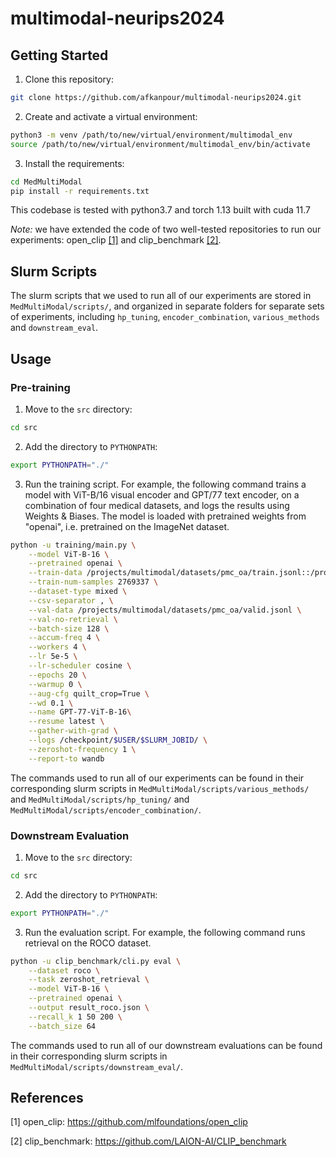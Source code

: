 # multimodal-neurips2024

## Getting Started
1. Clone this repository:
```bash
git clone https://github.com/afkanpour/multimodal-neurips2024.git
```

2. Create and activate a virtual environment:
```bash
python3 -m venv /path/to/new/virtual/environment/multimodal_env
source /path/to/new/virtual/environment/multimodal_env/bin/activate
```

3. Install the requirements:
```bash
cd MedMultiModal
pip install -r requirements.txt
```

This codebase is tested with python3.7 and torch 1.13 built with cuda 11.7

_Note:_ we have extended the code of two well-tested repositories to run our experiments: open_clip [[1]](#1) and clip_benchmark [[2]](#2).

<!-- ## Datasets
### Pre-training

### Evaluation -->

## Slurm Scripts
The slurm scripts that we used to run all of our experiments are stored in `MedMultiModal/scripts/`, and organized in separate folders for separate sets of experiments, including `hp_tuning`, `encoder_combination`, `various_methods` and `downstream_eval`.

## Usage
### Pre-training
1. Move to the `src` directory:
```bash
cd src
```

2. Add the directory to `PYTHONPATH`:
```bash
export PYTHONPATH="./"
```

3. Run the training script. For example, the following command trains a model with ViT-B/16 visual encoder and GPT/77 text encoder, on a combination of four medical datasets, and logs the results using Weights & Biases.
The model is loaded with pretrained weights from "openai", i.e. pretrained on the ImageNet dataset.
```bash
python -u training/main.py \
    --model ViT-B-16 \
    --pretrained openai \
    --train-data /projects/multimodal/datasets/pmc_oa/train.jsonl::/projects/multimodal/datasets/Quilt_1M/quilt_1m_train.csv::/projects/multimodal/datasets/mimic_cxr/mimic_cxr_double_image_train.csv::/projects/aieng/multimodal/datasets/roco/cache/radiologytraindata.csv \
    --train-num-samples 2769337 \
    --dataset-type mixed \
    --csv-separator , \
    --val-data /projects/multimodal/datasets/pmc_oa/valid.jsonl \
    --val-no-retrieval \
    --batch-size 128 \
    --accum-freq 4 \
    --workers 4 \
    --lr 5e-5 \
    --lr-scheduler cosine \
    --epochs 20 \
    --warmup 0 \
    --aug-cfg quilt_crop=True \
    --wd 0.1 \
    --name GPT-77-ViT-B-16\
    --resume latest \
    --gather-with-grad \
    --logs /checkpoint/$USER/$SLURM_JOBID/ \
    --zeroshot-frequency 1 \
    --report-to wandb
```

The commands used to run all of our experiments can be found in their corresponding slurm scripts in `MedMultiModal/scripts/various_methods/` and `MedMultiModal/scripts/hp_tuning/` and `MedMultiModal/scripts/encoder_combination/`.

### Downstream Evaluation
1. Move to the `src` directory:
```bash
cd src
```

2. Add the directory to `PYTHONPATH`:
```bash
export PYTHONPATH="./"
```

3. Run the evaluation script. For example, the following command runs retrieval on the ROCO dataset.
```bash
python -u clip_benchmark/cli.py eval \
    --dataset roco \
    --task zeroshot_retrieval \
    --model ViT-B-16 \
    --pretrained openai \
    --output result_roco.json \
    --recall_k 1 50 200 \
    --batch_size 64
```

The commands used to run all of our downstream evaluations can be found in their corresponding slurm scripts in `MedMultiModal/scripts/downstream_eval/`.

## References
<a id="1">[1]</a> open_clip: https://github.com/mlfoundations/open_clip

<a id="2">[2]</a> clip_benchmark: https://github.com/LAION-AI/CLIP_benchmark